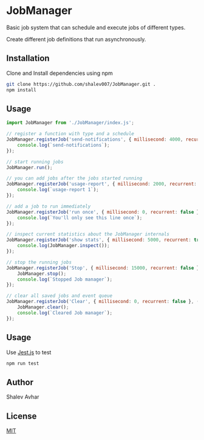 # JobManager

Basic job system that can schedule and execute jobs of different types.

Create different job definitions that run asynchronously.

## Installation

Clone and Install dependencies using npm

```bash
git clone https://github.com/shalev007/JobManager.git .
npm install
```

## Usage

```javascript
import JobManager from './JobManager/index.js';

// register a function with type and a schedule
JobManager.registerJob('send-notifications', { millisecond: 4000, recurrent: true }, () => {
    console.log(`send-notifications`);
});

// start running jobs
JobManager.run();

// you can add jobs after the jobs started running
JobManager.registerJob('usage-report', { millisecond: 2000, recurrent: true }, () => {
    console.log(`usage-report 1`);
});

// add a job to run immediately
JobManager.registerJob('run once', { millisecond: 0, recurrent: false }, () => {
    console.log(`You'll only see this line once`);
});

// inspect current statistics about the JobManager internals
JobManager.registerJob('show stats', { millisecond: 5000, recurrent: true }, () => {
    console.log(JobManager.inspect());
});

// stop the running jobs
JobManager.registerJob('Stop', { millisecond: 15000, recurrent: false }, () => {
    JobManager.stop();
    console.log(`Stopped Job manager`);
});

// clear all saved jobs and event queue
JobManager.registerJob('Clear', { millisecond: 0, recurrent: false }, () => {
    JobManager.clear();
    console.log(`Cleared Job manager`);
});
```
## Usage
Use [Jest.js](https://github.com/facebook/jest) to test

```bash
npm run test
```

## Author
Shalev Avhar

## License
[MIT](https://choosealicense.com/licenses/mit/)
